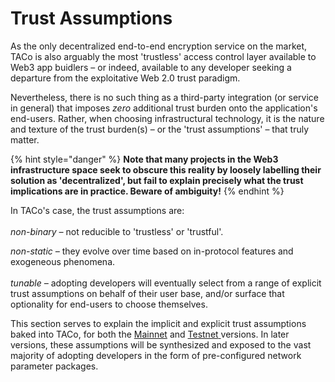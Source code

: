 # Trust Assumptions

As the only decentralized end-to-end encryption service on the market, TACo is also arguably the most 'trustless' access control layer available to Web3 app buidlers – or indeed, available to any developer seeking a departure from the exploitative Web 2.0 trust paradigm.&#x20;

Nevertheless, there is no such thing as a third-party integration (or service in general) that imposes _zero_ additional trust burden onto the application's end-users. Rather, when choosing infrastructural technology, it is the nature and texture of the trust burden(s) – or the 'trust assumptions' – that truly matter.&#x20;

{% hint style="danger" %}
**Note that many projects in the Web3 infrastructure space seek to obscure this reality by loosely labelling their solution as 'decentralized', but fail to explain precisely what the trust implications are in practice. Beware of ambiguity!**
{% endhint %}

In TACo's case, the trust assumptions are: \
\
_non-binary –_ not reducible to 'trustless' or 'trustful'.

_non-static –_ they evolve over time based on in-protocol features and exogeneous phenomena. \
\
_tunable –_ adopting developers will eventually select from a range of explicit trust assumptions on behalf of their user base, and/or surface that optionality for end-users to choose themselves.&#x20;

This section serves to explain the implicit and explicit trust assumptions baked into TACo, for both the [Mainnet](../../ask-your-provider.md) and [Testnet](../integration-guides/get-started-with-tac.md)[ ](testnet-trust-assumptions/)versions. In later versions, these assumptions will be synthesized and exposed to the vast majority of adopting developers in the form of pre-configured network parameter packages.&#x20;
